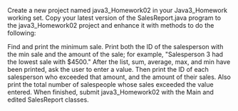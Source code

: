 Create a new project named java3_Homework02 in your Java3_Homework working set. 
Copy your latest version of the SalesReport.java program to the java3_Homework02 project and enhance it with methods to do the following:

Find and print the minimum sale. Print both the ID of the salesperson with the min sale and the amount of the sale; for example, "Salesperson 3 had the lowest sale with $4500."
After the list, sum, average, max, and min have been printed, ask the user to enter a value.
Then print the ID of each salesperson who exceeded that amount, and the amount of their sales.
Also print the total number of salespeople whose sales exceeded the value entered.
When finished, submit java3_Homework02 with the Main and edited SalesReport classes.